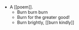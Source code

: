 - A [[poem]].
  - Burn burn burn
  - Burn for the greater good!
  - Burn brightly, [[burn kindly]]


